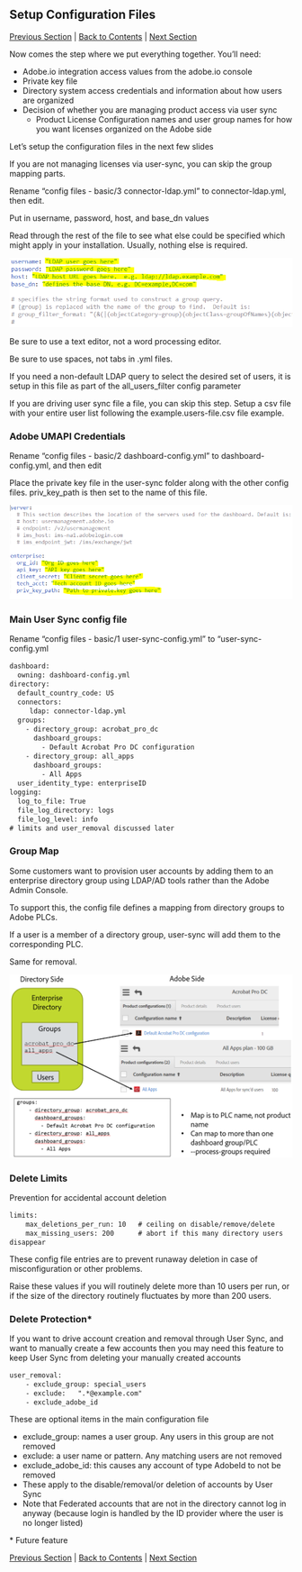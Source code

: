 ## Setup Configuration Files


[Previous Section](install_sync.md) | [Back to Contents](Contents.md) |  [Next Section](test_run.md)


Now comes the step where we put everything together.  You’ll need:

- Adobe.io integration access values from the adobe.io console
- Private key file
- Directory system access credentials and information about how users are organized
- Decision of whether you are managing product access via user sync
  - Product License Configuration names and user group names for how you want licenses organized on the Adobe side

Let’s setup the configuration files in the next few slides

If you are not managing licenses via user-sync, you can skip the group mapping parts.

Rename “config files - basic/3 connector-ldap.yml” to connector-ldap.yml, then edit.

Put in username, password, host, and base_dn values

Read through the rest of the file to see what else could be specified which might apply in your installation.  Usually, nothing else is required.

![](images/setup_config_directory.png)

Be sure to use a text editor, not a word processing editor.

Be sure to use spaces, not tabs in .yml files.

If you need a non-default LDAP query to select the desired set of users, it is setup in this file as part of the all_users_filter config parameter

If you are driving user sync file a file, you can skip this step.  Setup a csv file with your entire user list following the example.users-file.csv file example.

### Adobe UMAPI Credentials  ###

Rename “config files - basic/2 dashboard-config.yml” to dashboard-config.yml, and then edit

Place the private key file in the user-sync folder along with the other config files.  priv_key_path is then set to the name of this file.

![](images/setup_config_umapi.png)

### Main User Sync config file ###

Rename “config files - basic/1 user-sync-config.yml” to “user-sync-config.yml


	dashboard:
	  owning: dashboard-config.yml
	directory:
	  default_country_code: US
	  connectors:
	     ldap: connector-ldap.yml
	  groups:
	    - directory_group: acrobat_pro_dc
	      dashboard_groups: 
	        - Default Acrobat Pro DC configuration
	    - directory_group: all_apps
	      dashboard_groups:
	        - All Apps
	  user_identity_type: enterpriseID
	logging:
	  log_to_file: True
	  file_log_directory: logs
	  file_log_level: info
	# limits and user_removal discussed later

### Group Map

Some customers want to provision user accounts by adding them to an enterprise directory group using LDAP/AD tools rather than the Adobe Admin Console.

To support this, the config file defines a mapping from directory groups to Adobe PLCs.

If a user is a member of a directory group, user-sync will add them to the corresponding PLC.

Same for removal.

![](images/setup_config_group_map.png)

### Delete Limits 

Prevention for accidental account deletion

	limits:
	    max_deletions_per_run: 10   # ceiling on disable/remove/delete
	    max_missing_users: 200      # abort if this many directory users disappear

These config file entries are to prevent runaway deletion in case of misconfiguration or other problems.

Raise these values if you will routinely delete more than 10 users per run, or if the size of the directory routinely fluctuates by more than 200 users.

### Delete Protection*

If you want to drive account creation and removal through User Sync, and want to manually create a few accounts then you may need this feature to keep User Sync from deleting your manually created accounts

	user_removal:
	    - exclude_group: special_users   
	    - exclude:   ".*@example.com"   
	    - exclude_adobe_id              

These are optional items in the main configuration file
- exclude_group: names a user group.  Any users in this group are not removed
- exclude: a user name or pattern.  Any matching users are not removed
- exclude_adobe_id:  this causes any account of type AdobeId to not be removed
- These apply to the disable/removal/or deletion of accounts by User Sync
- Note that Federated accounts that are not in the directory cannot log in anyway (because login is handled by the ID provider where the user is no longer listed)

\*  Future feature

[Previous Section](install_sync.md) | [Back to Contents](Contents.md) |  [Next Section](test_run.md)
